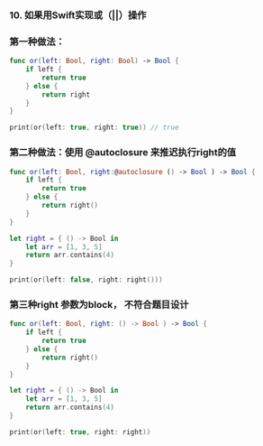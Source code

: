 ### 10. 如果用Swift实现或（||）操作

### 第一种做法：

```swift
func or(left: Bool, right: Bool) -> Bool {
    if left {
        return true
    } else {
        return right
    }
}

print(or(left: true, right: true)) // true
```

### 第二种做法：使用 **@autoclosure** 来推迟执行right的值

```swift
func or(left: Bool, right:@autoclosure () -> Bool ) -> Bool {
    if left {
        return true
    } else {
        return right()
    }
}

let right = { () -> Bool in
    let arr = [1, 3, 5]
    return arr.contains(4)
}

print(or(left: false, right: right()))
```

### 第三种right 参数为block， 不符合题目设计

```swift
func or(left: Bool, right: () -> Bool ) -> Bool {
    if left {
        return true
    } else {
        return right()
    }
}

let right = { () -> Bool in
    let arr = [1, 3, 5]
    return arr.contains(4)
}

print(or(left: true, right: right))
```





